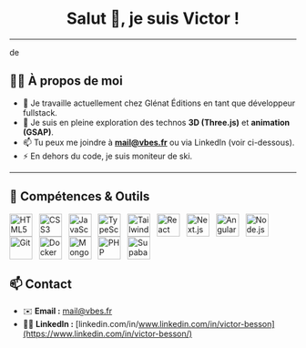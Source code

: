 <!-- Bannière de bienvenue -->
<h1 align="center">
  Salut 👋, je suis Victor !
</h1>

---
de
## 👨‍💻 À propos de moi

- 🔭 Je travaille actuellement chez Glénat Éditions en tant que développeur fullstack.
- 🌱 Je suis en pleine exploration des technos **3D (Three.js)** et **animation (GSAP)**.
- 📫 Tu peux me joindre à **mail@vbes.fr** ou via LinkedIn (voir ci-dessous).
- ⚡ En dehors du code, je suis moniteur de ski.

---

## 🔧 Compétences & Outils

<div>
  <img 
    alt="HTML5" 
    height="40" 
    style="vertical-align: middle;" 
    src="https://cdn.jsdelivr.net/gh/devicons/devicon/icons/html5/html5-original.svg" 
  />
  &nbsp;
  <img 
    alt="CSS3" 
    height="40" 
    style="vertical-align: middle;" 
    src="https://cdn.jsdelivr.net/gh/devicons/devicon/icons/css3/css3-original.svg" 
  />
  &nbsp;
  <img 
    alt="JavaScript" 
    height="40" 
    style="vertical-align: middle;" 
    src="https://cdn.jsdelivr.net/gh/devicons/devicon/icons/javascript/javascript-original.svg" 
  />
  &nbsp;
  <img 
    alt="TypeScript" 
    height="40" 
    style="vertical-align: middle;" 
    src="https://cdn.jsdelivr.net/gh/devicons/devicon/icons/typescript/typescript-original.svg" 
  />
  &nbsp;
  <img 
    alt="Tailwind CSS" 
    height="40" 
    style="vertical-align: middle;" 
    src="https://cdn.jsdelivr.net/gh/devicons/devicon/icons/tailwindcss/tailwindcss-original.svg" 
  />
  &nbsp;
  <img 
    alt="React" 
    height="40" 
    style="vertical-align: middle;" 
    src="https://cdn.jsdelivr.net/gh/devicons/devicon/icons/react/react-original.svg" 
  />
    &nbsp;
  <img 
    alt="Next.js" 
    height="40" 
    style="vertical-align: middle;" 
    src="https://cdn.jsdelivr.net/gh/devicons/devicon/icons/nextjs/nextjs-original.svg" 
  />
  &nbsp;
  <img 
    alt="Angular" 
    height="40" 
    style="vertical-align: middle;" 
    src="https://cdn.jsdelivr.net/gh/devicons/devicon/icons/angularjs/angularjs-original.svg" 
  />
  &nbsp;
  <img 
    alt="Node.js" 
    height="40" 
    style="vertical-align: middle;" 
    src="https://cdn.jsdelivr.net/gh/devicons/devicon/icons/nodejs/nodejs-original.svg" 
  />
  &nbsp;
  <img 
    alt="Git" 
    height="40" 
    style="vertical-align: middle;" 
    src="https://cdn.jsdelivr.net/gh/devicons/devicon/icons/git/git-original.svg" 
  />
  &nbsp;
  <img 
    alt="Docker" 
    height="40" 
    style="vertical-align: middle;" 
    src="https://cdn.jsdelivr.net/gh/devicons/devicon/icons/docker/docker-original.svg" 
  />
  &nbsp;
  <img 
    alt="MongoDB" 
    height="40" 
    style="vertical-align: middle;" 
    src="https://cdn.jsdelivr.net/gh/devicons/devicon/icons/mongodb/mongodb-original.svg" 
  />
  &nbsp;
  <img 
    alt="PHP" 
    height="40" 
    style="vertical-align: middle;" 
    src="https://cdn.jsdelivr.net/gh/devicons/devicon/icons/php/php-original.svg" 
  />
  &nbsp;
  <img 
    alt="Supabase" 
    height="40" 
    style="vertical-align: middle;" 
    src="https://cdn.jsdelivr.net/gh/devicons/devicon/icons/supabase/supabase-original.svg" 
  />
</div>

## 📫 Contact

- ✉️ **Email :** [mail@vbes.fr](mailto:mail@vbes.fr)
- 🧑‍💼 **LinkedIn :** [linkedin.com/in/www.linkedin.com/in/victor-besson](https://www.linkedin.com/in/victor-besson/)
